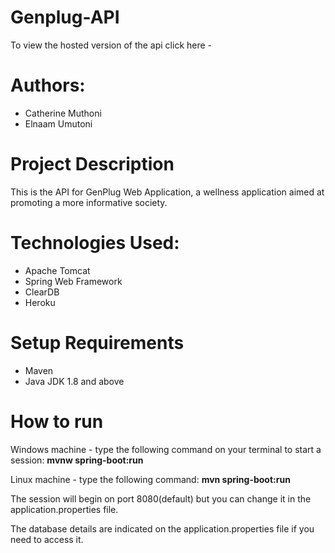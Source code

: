 # Genplug-API

To view the hosted version of the api click here - 

# Authors: 
* Catherine Muthoni
* Elnaam Umutoni

# Project Description
This is the API for GenPlug Web Application, a wellness application aimed at promoting a more informative society.

# Technologies Used:
* Apache Tomcat
* Spring Web Framework
* ClearDB
* Heroku

# Setup Requirements
* Maven
* Java JDK 1.8 and above

# How to run
<p>Windows machine - type the following command on your terminal to start a session: <strong>mvnw spring-boot:run</strong></p>
<p>Linux machine - type the following command: <strong>mvn spring-boot:run</strong></p>

<p>The session will begin on port 8080(default) but you can change it in the application.properties file.</p>

<p>The database details are indicated on the application.properties file if you need to access it.</p>





